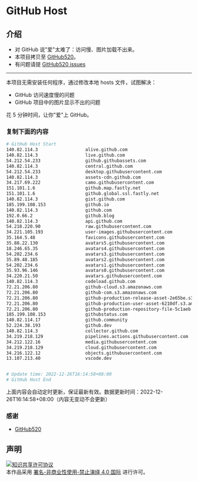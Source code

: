 # GitHub Host
## 介绍
- 对 GitHub 说"爱"太难了：访问慢、图片加载不出来。
- 本项目拷贝至 [GitHub520](https://github.com/521xueweihan/GitHub520)。
- 有问题请提 [GitHub520 issues](https://github.com/521xueweihan/GitHub520/issues/new)

---

本项目无需安装任何程序，通过修改本地 hosts 文件，试图解决：
- GitHub 访问速度慢的问题
- GitHub 项目中的图片显示不出的问题

花 5 分钟时间，让你"爱"上 GitHub。

### 复制下面的内容
```bash
# GitHub Host Start
140.82.114.3                  alive.github.com
140.82.114.3                  live.github.com
54.212.54.233                 github.githubassets.com
140.82.114.3                  central.github.com
54.212.54.233                 desktop.githubusercontent.com
140.82.114.3                  assets-cdn.github.com
34.217.69.222                 camo.githubusercontent.com
151.101.1.6                   github.map.fastly.net
151.101.1.6                   github.global.ssl.fastly.net
140.82.114.3                  gist.github.com
185.199.108.153               github.io
140.82.114.3                  github.com
192.0.66.2                    github.blog
140.82.114.3                  api.github.com
54.218.220.90                 raw.githubusercontent.com
34.221.105.193                user-images.githubusercontent.com
35.164.5.48                   favicons.githubusercontent.com
35.88.22.130                  avatars5.githubusercontent.com
18.246.65.35                  avatars4.githubusercontent.com
54.202.234.6                  avatars3.githubusercontent.com
35.89.48.185                  avatars2.githubusercontent.com
54.202.234.6                  avatars1.githubusercontent.com
35.93.96.146                  avatars0.githubusercontent.com
34.220.21.50                  avatars.githubusercontent.com
140.82.114.3                  codeload.github.com
72.21.206.80                  github-cloud.s3.amazonaws.com
72.21.206.80                  github-com.s3.amazonaws.com
72.21.206.80                  github-production-release-asset-2e65be.s3.amazonaws.com
72.21.206.80                  github-production-user-asset-6210df.s3.amazonaws.com
72.21.206.80                  github-production-repository-file-5c1aeb.s3.amazonaws.com
185.199.108.153               githubstatus.com
140.82.114.17                 github.community
52.224.38.193                 github.dev
140.82.114.3                  collector.github.com
34.219.218.129                pipelines.actions.githubusercontent.com
34.212.122.16                 media.githubusercontent.com
34.219.218.129                cloud.githubusercontent.com
34.216.122.12                 objects.githubusercontent.com
13.107.213.40                 vscode.dev


# Update time: 2022-12-26T16:14:58+08:00
# GitHub Host End

```
上面内容会自动定时更新，保证最新有效。数据更新时间：2022-12-26T16:14:58+08:00（内容无变动不会更新）

### 感谢

- [GitHub520](https://github.com/521xueweihan/GitHub520)

## 声明
<a rel="license" href="https://creativecommons.org/licenses/by-nc-nd/4.0/deed.zh"><img alt="知识共享许可协议" style="border-width: 0" src="https://licensebuttons.net/l/by-nc-nd/4.0/88x31.png"></a><br>本作品采用 <a rel="license" href="https://creativecommons.org/licenses/by-nc-nd/4.0/deed.zh">署名-非商业性使用-禁止演绎 4.0 国际</a> 进行许可。